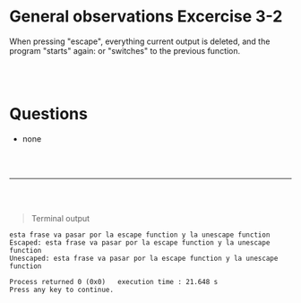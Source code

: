 # General observations Excercise 3-2

When pressing "escape", everything current output is deleted, and the program "starts" again: or "switches" to the previous function.

<br> </br>

# Questions

- none

<br> </br>

---

<br> </br>

> Terminal output

```
esta frase va pasar por la escape function y la unescape function
Escaped: esta frase va pasar por la escape function y la unescape function
Unescaped: esta frase va pasar por la escape function y la unescape function

Process returned 0 (0x0)   execution time : 21.648 s
Press any key to continue.



```
